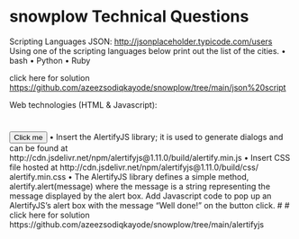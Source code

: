 # snowplow Technical Questions

Scripting Languages
JSON: http://jsonplaceholder.typicode.com/users
Using one of the scripting languages below print out the list of the cities.
• bash
• Python
• Ruby

click here for solution https://github.com/azeezsodiqkayode/snowplow/tree/main/json%20script



Web technologies (HTML & Javascript):
#
#
<html>
<head>
    <title>Snowplow</title>
</head>
<body>
    <button>Click me</button>
</body>
</html>
• Insert the AlertifyJS library; it is used to generate dialogs and can be found at http://cdn.jsdelivr.net/npm/alertifyjs@1.11.0/build/alertify.min.js
• Insert CSS file hosted at http://cdn.jsdelivr.net/npm/alertifyjs@1.11.0/build/css/ alertify.min.css
• The AlertifyJS library defines a simple method, alertify.alert(message) where the message is a string representing the message displayed by the alert box. Add Javascript code to pop up an AlertifyJS’s alert box with the message “Well done!” on the button click.
#
#
click here for solution https://github.com/azeezsodiqkayode/snowplow/tree/main/alertifyjs
